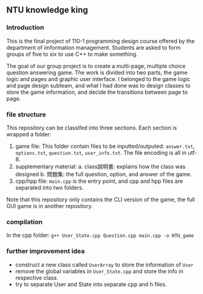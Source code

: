 ## NTU knowledge king

### Introduction
This is the final project of 110-1 programming design course offered by the department of imformation management. Students are asked to form groups of five to six to use C++ to make something. 

The goal of our group project is to create a multi-page, multiple choice question answering game. The work is divided into two parts, the game logic and pages and graphic user interface. I belonged to the game logic and page design subteam, and what I had done was to design classes to store the game information, and decide the transitions between page to page. 

### file structure
This repository can be classifed into three sections. Each section is wrapped a folder:
1. game file: This folder contain files to be inputted/outputed: `answer.txt`, `options.txt`, `question.txt`, `user_info.txt`. The file encoding is all in utf-8.
2. supplementary material: 
    a. class說明書: explains how the class was designed
    b. 問題集: the full question, option, and answer of the game.
3. cpp/hpp file: `main.cpp` is the entry point, and cpp and hpp files are separated into two folders.

Note that this repository only contains the CLI version of the game, the full GUI game is in another repository.

### compilation
In the cpp folder:
`g++ User_State.cpp Question.cpp main.cpp -o NTU_game`

### further improvement idea
* construct a new class called  `UserArray` to store the information of `User`
* remove the global variables in `User_State.cpp` and store the info in respective class.
* try to separate User and State into separate cpp and h files.
